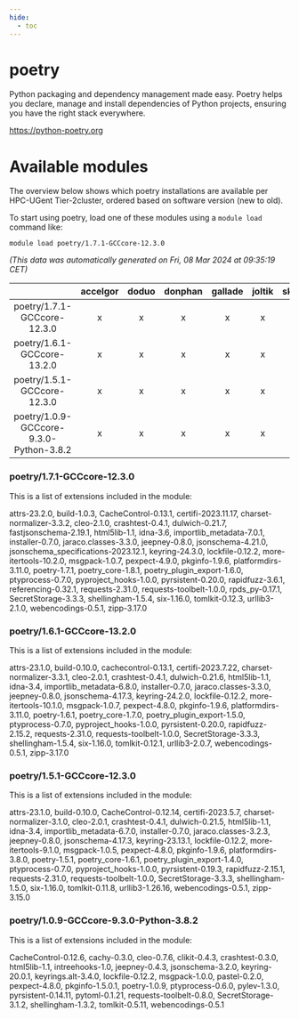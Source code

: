 ```yaml
---
hide:
  - toc
---
```


poetry
======


Python packaging and dependency management made easy. Poetry helps you declare, manage and install dependencies of Python projects, ensuring you have the right stack everywhere.

https://python-poetry.org
# Available modules


The overview below shows which poetry installations are available per HPC-UGent Tier-2cluster, ordered based on software version (new to old).

To start using poetry, load one of these modules using a `module load` command like:

```shell
module load poetry/1.7.1-GCCcore-12.3.0
```

*(This data was automatically generated on Fri, 08 Mar 2024 at 09:35:19 CET)*  

| |accelgor|doduo|donphan|gallade|joltik|skitty|
| :---: | :---: | :---: | :---: | :---: | :---: | :---: |
|poetry/1.7.1-GCCcore-12.3.0|x|x|x|x|x|x|
|poetry/1.6.1-GCCcore-13.2.0|x|x|x|x|x|x|
|poetry/1.5.1-GCCcore-12.3.0|x|x|x|x|x|x|
|poetry/1.0.9-GCCcore-9.3.0-Python-3.8.2|x|x|x|x|x|x|


### poetry/1.7.1-GCCcore-12.3.0

This is a list of extensions included in the module:

attrs-23.2.0, build-1.0.3, CacheControl-0.13.1, certifi-2023.11.17, charset-normalizer-3.3.2, cleo-2.1.0, crashtest-0.4.1, dulwich-0.21.7, fastjsonschema-2.19.1, html5lib-1.1, idna-3.6, importlib_metadata-7.0.1, installer-0.7.0, jaraco.classes-3.3.0, jeepney-0.8.0, jsonschema-4.21.0, jsonschema_specifications-2023.12.1, keyring-24.3.0, lockfile-0.12.2, more-itertools-10.2.0, msgpack-1.0.7, pexpect-4.9.0, pkginfo-1.9.6, platformdirs-3.11.0, poetry-1.7.1, poetry_core-1.8.1, poetry_plugin_export-1.6.0, ptyprocess-0.7.0, pyproject_hooks-1.0.0, pyrsistent-0.20.0, rapidfuzz-3.6.1, referencing-0.32.1, requests-2.31.0, requests-toolbelt-1.0.0, rpds_py-0.17.1, SecretStorage-3.3.3, shellingham-1.5.4, six-1.16.0, tomlkit-0.12.3, urllib3-2.1.0, webencodings-0.5.1, zipp-3.17.0

### poetry/1.6.1-GCCcore-13.2.0

This is a list of extensions included in the module:

attrs-23.1.0, build-0.10.0, cachecontrol-0.13.1, certifi-2023.7.22, charset-normalizer-3.3.1, cleo-2.0.1, crashtest-0.4.1, dulwich-0.21.6, html5lib-1.1, idna-3.4, importlib_metadata-6.8.0, installer-0.7.0, jaraco.classes-3.3.0, jeepney-0.8.0, jsonschema-4.17.3, keyring-24.2.0, lockfile-0.12.2, more-itertools-10.1.0, msgpack-1.0.7, pexpect-4.8.0, pkginfo-1.9.6, platformdirs-3.11.0, poetry-1.6.1, poetry_core-1.7.0, poetry_plugin_export-1.5.0, ptyprocess-0.7.0, pyproject_hooks-1.0.0, pyrsistent-0.20.0, rapidfuzz-2.15.2, requests-2.31.0, requests-toolbelt-1.0.0, SecretStorage-3.3.3, shellingham-1.5.4, six-1.16.0, tomlkit-0.12.1, urllib3-2.0.7, webencodings-0.5.1, zipp-3.17.0

### poetry/1.5.1-GCCcore-12.3.0

This is a list of extensions included in the module:

attrs-23.1.0, build-0.10.0, CacheControl-0.12.14, certifi-2023.5.7, charset-normalizer-3.1.0, cleo-2.0.1, crashtest-0.4.1, dulwich-0.21.5, html5lib-1.1, idna-3.4, importlib_metadata-6.7.0, installer-0.7.0, jaraco.classes-3.2.3, jeepney-0.8.0, jsonschema-4.17.3, keyring-23.13.1, lockfile-0.12.2, more-itertools-9.1.0, msgpack-1.0.5, pexpect-4.8.0, pkginfo-1.9.6, platformdirs-3.8.0, poetry-1.5.1, poetry_core-1.6.1, poetry_plugin_export-1.4.0, ptyprocess-0.7.0, pyproject_hooks-1.0.0, pyrsistent-0.19.3, rapidfuzz-2.15.1, requests-2.31.0, requests-toolbelt-1.0.0, SecretStorage-3.3.3, shellingham-1.5.0, six-1.16.0, tomlkit-0.11.8, urllib3-1.26.16, webencodings-0.5.1, zipp-3.15.0

### poetry/1.0.9-GCCcore-9.3.0-Python-3.8.2

This is a list of extensions included in the module:

CacheControl-0.12.6, cachy-0.3.0, cleo-0.7.6, clikit-0.4.3, crashtest-0.3.0, html5lib-1.1, intreehooks-1.0, jeepney-0.4.3, jsonschema-3.2.0, keyring-20.0.1, keyrings.alt-3.4.0, lockfile-0.12.2, msgpack-1.0.0, pastel-0.2.0, pexpect-4.8.0, pkginfo-1.5.0.1, poetry-1.0.9, ptyprocess-0.6.0, pylev-1.3.0, pyrsistent-0.14.11, pytoml-0.1.21, requests-toolbelt-0.8.0, SecretStorage-3.1.2, shellingham-1.3.2, tomlkit-0.5.11, webencodings-0.5.1